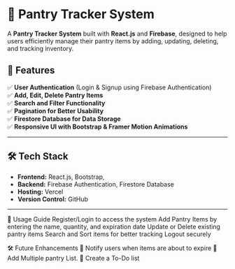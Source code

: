 # 🥫 Pantry Tracker System  

A **Pantry Tracker System** built with **React.js** and **Firebase**, designed to help users efficiently manage their pantry items by adding, updating, deleting, and tracking inventory. 

## 🚀 Features  
✅ **User Authentication** (Login & Signup using Firebase Authentication)  
✅ **Add, Edit, Delete Pantry Items**  
✅ **Search and Filter Functionality**  
✅ **Pagination for Better Usability**  
✅ **Firestore Database for Data Storage**  
✅ **Responsive UI with Bootstrap & Framer Motion Animations**  

---

## 🛠️ Tech Stack  
- **Frontend:** React.js, Bootstrap,  
- **Backend:** Firebase Authentication, Firestore Database  
- **Hosting:** Vercel
- **Version Control:**  GitHub

---

🎯 Usage Guide
Register/Login to access the system
Add Pantry Items by entering the name, quantity, and expiration date
Update or Delete existing pantry items
Search and Sort items for better tracking
Logout securely

🛠️ Future Enhancements
🚀 Notify users when items are about to expire
🚀 Add Multiple pantry List.
🚀 Create a To-Do list 
